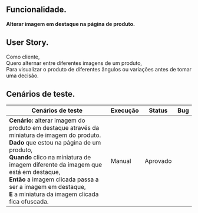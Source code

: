 ## Funcionalidade.
**Alterar imagem em destaque na página de produto.**

## User Story.
Como cliente,<br>
Quero alternar entre diferentes imagens de um produto,<br>
Para visualizar o produto de diferentes ângulos ou variações antes de tomar uma decisão.<br>

## Cenários de teste.

<table>
    <thead>
        <tr>
            <th>Cenários de teste</th>
            <th>Execução</th>
            <th>Status</th>
            <th>Bug</th>
        </tr>
    </thead>
    <tbody>
        <tr>
            <td>
                <strong>Cenário:</strong> alterar imagem do produto em destaque através da miniatura de imagem do produto.<br>
                <strong>Dado</strong> que estou na página de um produto, <br>
                <strong>Quando</strong> clico na miniatura de imagem diferente da imagem que está em destaque, <br>
                <strong>Então</strong> a imagem clicada passa a ser a imagem em destaque,<br>
                <strong>E</strong> a miniatura da imagem clicada fica ofuscada.<br>
            </td>
            <td>Manual</td>
            <td>Aprovado</td>
            <td></td>
        </tr>
    </tbody>
</table>